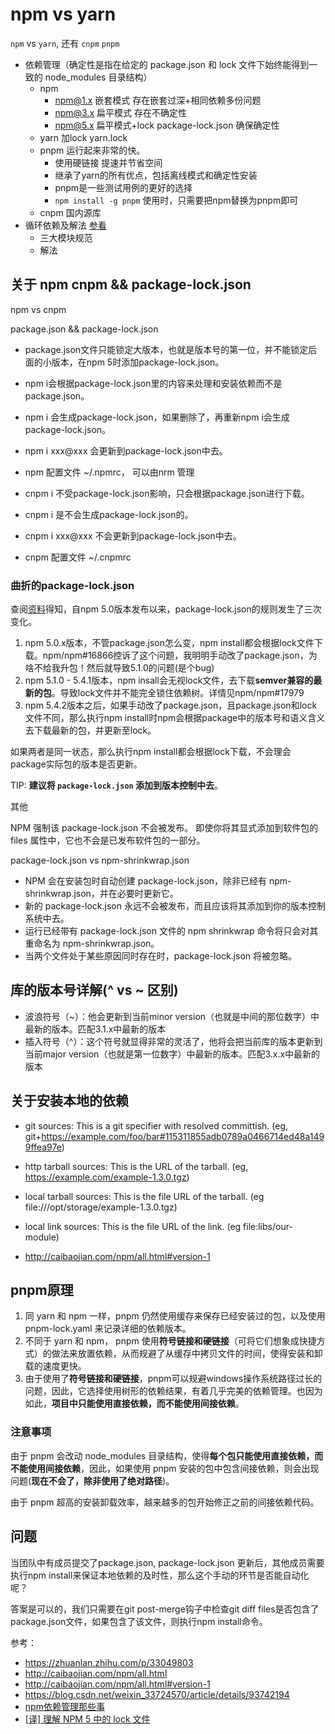# npm vs yarn

`npm` vs `yarn`, 还有 `cnpm` `pnpm`

- 依赖管理（确定性是指在给定的 package.json 和 lock 文件下始终能得到一致的 node_modules 目录结构）
  - npm
    - npm@1.x 嵌套模式 存在嵌套过深+相同依赖多份问题
    - npm@3.x 扁平模式 存在不确定性
    - npm@5.x 扁平模式+lock package-lock.json 确保确定性
  - yarn 加lock yarn.lock
  - pnpm 运行起来非常的快。
    - 使用硬链接 提速并节省空间
    - 继承了yarn的所有优点，包括离线模式和确定性安装
    - pnpm是一些测试用例的更好的选择
    - `npm install -g pnpm` 使用时，只需要把npm替换为pnpm即可
  - cnpm 国内源库
- 循环依赖及解法 [参看](../es6/23.module/loop/readme.md)
  - 三大模块规范
  - 解法

## 关于 npm cnpm && package-lock.json

npm vs cnpm

package.json && package-lock.json

- package.json文件只能锁定大版本，也就是版本号的第一位，并不能锁定后面的小版本，在npm 5时添加package-lock.json。
- npm i会根据package-lock.json里的内容来处理和安装依赖而不是package.json。
- npm i 会生成package-lock.json，如果删除了，再重新npm i会生成package-lock.json。
- npm i xxx@xxx 会更新到package-lock.json中去。
- npm 配置文件 ~/.npmrc， 可以由nrm 管理

- cnpm i 不受package-lock.json影响，只会根据package.json进行下载。
- cnpm i 是不会生成package-lock.json的。
- cnpm i xxx@xxx 不会更新到package-lock.json中去。
- cnpm 配置文件 ~/.cnpmrc

### 曲折的package-lock.json

查阅[资料](https://github.com/npm/npm/issues/17979)得知，自npm 5.0版本发布以来，package-lock.json的规则发生了三次变化。

1. npm 5.0.x版本，不管package.json怎么变，npm install都会根据lock文件下载。npm/npm#16866控诉了这个问题，我明明手动改了package.json，为啥不给我升包！然后就导致5.1.0的问题(是个bug)
2. npm 5.1.0 - 5.4.1版本，npm insall会无视lock文件，去下载**semver兼容的最新的包**。导致lock文件并不能完全锁住依赖树。详情见npm/npm#17979
3. npm 5.4.2版本之后，如果手动改了package.json，且package.json和lock文件不同，那么执行npm install时npm会根据package中的版本号和语义含义去下载最新的包，并更新至lock。

如果两者是同一状态，那么执行npm install都会根据lock下载，不会理会package实际包的版本是否更新。

TIP: **建议将 `package-lock.json` 添加到版本控制中去**。

其他

NPM 强制该 package-lock.json 不会被发布。 即使你将其显式添加到软件包的 files 属性中，它也不会是已发布软件包的一部分。

package-lock.json vs npm-shrinkwrap.json

- NPM 会在安装包时自动创建 package-lock.json，除非已经有 npm-shrinkwrap.json，并在必要时更新它。
- 新的 package-lock.json 永远不会被发布，而且应该将其添加到你的版本控制系统中去。
- 运行已经带有 package-lock.json 文件的 npm shrinkwrap 命令将只会对其重命名为 npm-shrinkwrap.json。
- 当两个文件处于某些原因同时存在时，package-lock.json 将被忽略。

## 库的版本号详解(^ vs ~ 区别)

- 波浪符号（~）：他会更新到当前minor version（也就是中间的那位数字）中最新的版本。匹配3.1.x中最新的版本
- 插入符号（^）：这个符号就显得非常的灵活了，他将会把当前库的版本更新到当前major version（也就是第一位数字）中最新的版本。匹配3.x.x中最新的版本

## 关于安装本地的依赖

- git sources: This is a git specifier with resolved committish. (eg, git+https://example.com/foo/bar#115311855adb0789a0466714ed48a1499ffea97e)
- http tarball sources: This is the URL of the tarball. (eg, https://example.com/example-1.3.0.tgz)
- local tarball sources: This is the file URL of the tarball. (eg file:///opt/storage/example-1.3.0.tgz)
- local link sources: This is the file URL of the link. (eg file:libs/our-module)

- http://caibaojian.com/npm/all.html#version-1

## pnpm原理

1. 同 yarn 和 npm 一样，pnpm 仍然使用缓存来保存已经安装过的包，以及使用 pnpm-lock.yaml 来记录详细的依赖版本。
2. 不同于 yarn 和 npm， pnpm 使用**符号链接和硬链接**（可将它们想象成快捷方式）的做法来放置依赖，从而规避了从缓存中拷贝文件的时间，使得安装和卸载的速度更快。
3. 由于使用了**符号链接和硬链接**，pnpm可以规避windows操作系统路径过长的问题，因此，它选择使用树形的依赖结果，有着几乎完美的依赖管理。也因为如此，**项目中只能使用直接依赖，而不能使用间接依赖**。

### 注意事项

由于 pnpm 会改动 node_modules 目录结构，使得**每个包只能使用直接依赖，而不能使用间接依赖**，因此，如果使用 pnpm 安装的包中包含间接依赖，则会出现问题(**现在不会了，除非使用了绝对路径**)。

由于 pnpm 超高的安装卸载效率，越来越多的包开始修正之前的间接依赖代码。

## 问题

当团队中有成员提交了package.json, package-lock.json 更新后，其他成员需要执行npm install来保证本地依赖的及时性，那么这个手动的环节是否能自动化呢？

答案是可以的，我们只需要在git post-merge钩子中检查git diff files是否包含了package.json文件，如果包含了该文件，则执行npm install命令。

参考：

- https://zhuanlan.zhihu.com/p/33049803
- http://caibaojian.com/npm/all.html
- http://caibaojian.com/npm/all.html#version-1
- https://blog.csdn.net/weixin_33724570/article/details/93742194
- [npm依赖管理那些事](https://zhuanlan.zhihu.com/p/163152849)
- [[译] 理解 NPM 5 中的 lock 文件](https://juejin.cn/post/6844903481589891080)
